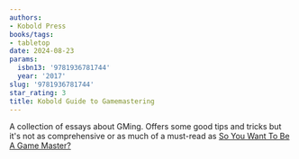 ```yaml
---
authors:
- Kobold Press
books/tags:
- tabletop
date: 2024-08-23
params:
  isbn13: '9781936781744'
  year: '2017'
slug: '9781936781744'
star_rating: 3
title: Kobold Guide to Gamemastering
---
```


A collection of essays about GMing. Offers some good tips and tricks but it's not as comprehensive or as much of a must-read as [So You Want To Be A Game Master?](/books/9781645678960) 

<!--more-->